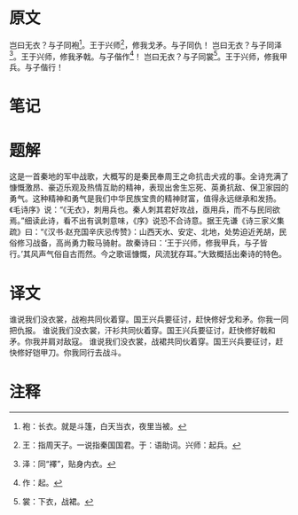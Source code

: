 # 原文
岂曰无衣？与子同袍[^1]。王于兴师[^2]，修我戈矛。与子同仇！
岂曰无衣？与子同泽[^3]。王于兴师，修我矛戟。与子偕作[^4]！
岂曰无衣？与子同裳[^5]。王于兴师，修我甲兵。与子偕行！
# 笔记

# 题解
这是一首秦地的军中战歌，大概写的是秦民奉周王之命抗击犬戎的事。全诗充满了慷慨激昂、豪迈乐观及热情互助的精神，表现出舍生忘死、英勇抗敌、保卫家园的勇气。这种精神和勇气是我们中华民族宝贵的精神财富，值得永远继承和发扬。《毛诗序》说：“《无衣》，刺用兵也。秦人刺其君好攻战，亟用兵，而不与民同欲焉。”细读此诗，看不出有讽刺意味，《序》说恐不合诗意。据王先谦《诗三家义集疏》曰：“《汉书·赵充国辛庆忌传赞》：山西天水、安定、北地，处势迫近羌胡，民俗修习战备，高尚勇力鞍马骑射。故秦诗曰：‘王于兴师，修我甲兵，与子皆行。’其风声气俗自古而然。今之歌谣慷慨，风流犹存耳。”大致概括出秦诗的特色。
# 译文
谁说我们没衣裳，战袍共同伙着穿。国王兴兵要征讨，赶快修好戈和矛。你我一同把仇报。
谁说我们没衣裳，汗衫共同伙着穿。国王兴兵要征讨，赶快修好戟和矛。你我并肩对敌寇。
谁说我们没衣裳，战裙共同伙着穿。国王兴兵要征讨，赶快修好铠甲刀。你我同行去战斗。
# 注释

[^1]: 袍：长衣。就是斗篷，白天当衣，夜里当被。
[^2]: 王：指周天子。一说指秦国国君。于：语助词。兴师：起兵。
[^3]: 泽：同“襗”，贴身内衣。
[^4]: 作：起。
[^5]: 裳：下衣，战裙。